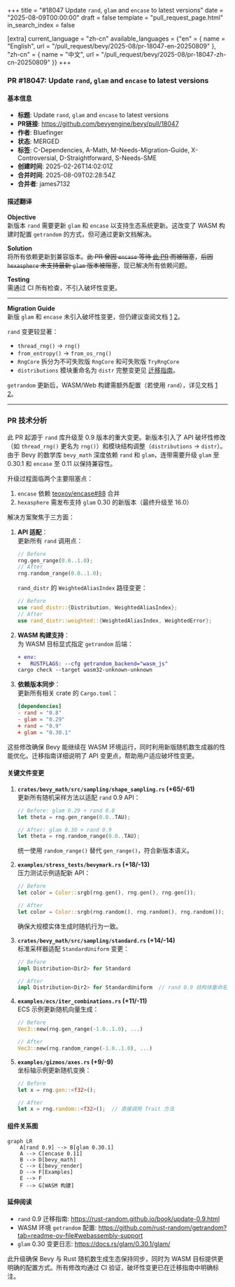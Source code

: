 +++
title = "#18047 Update `rand`, `glam` and `encase` to latest versions"
date = "2025-08-09T00:00:00"
draft = false
template = "pull_request_page.html"
in_search_index = false

[extra]
current_language = "zh-cn"
available_languages = {"en" = { name = "English", url = "/pull_request/bevy/2025-08/pr-18047-en-20250809" }, "zh-cn" = { name = "中文", url = "/pull_request/bevy/2025-08/pr-18047-zh-cn-20250809" }}
+++

### PR #18047: Update `rand`, `glam` and `encase` to latest versions

#### 基本信息
- **标题**: Update `rand`, `glam` and `encase` to latest versions
- **PR链接**: https://github.com/bevyengine/bevy/pull/18047
- **作者**: Bluefinger
- **状态**: MERGED
- **标签**: C-Dependencies, A-Math, M-Needs-Migration-Guide, X-Controversial, D-Straightforward, S-Needs-SME
- **创建时间**: 2025-02-26T14:02:01Z
- **合并时间**: 2025-08-09T02:28:54Z
- **合并者**: james7132

#### 描述翻译
**Objective**  
新版本 `rand` 需要更新 `glam` 和 `encase` 以支持生态系统更新。这改变了 WASM 构建时配置 `getrandom` 的方式，但可通过更新文档解决。

**Solution**  
将所有依赖更新到兼容版本。~~此 PR 曾因 `encase` 等待 [此 PR](https://github.com/teoxoy/encase/pull/88) 而被阻塞~~，~~后因 `hexasphere` 未支持最新 `glam` 版本被阻塞~~，现已解决所有依赖问题。

**Testing**  
需通过 CI 所有检查，不引入破坏性变更。

---

**Migration Guide**  
新版 `glam` 和 `encase` 未引入破坏性变更，但仍建议查阅文档 [1](https://docs.rs/glam/latest/glam/) [2](https://docs.rs/encase/0.11.0/encase/)。

`rand` 变更较显著：
- `thread_rng()` → `rng()`
- `from_entropy()` → `from_os_rng()`
- `RngCore` 拆分为不可失败版 `RngCore` 和可失败版 `TryRngCore`
- `distributions` 模块重命名为 `distr`
完整变更见 [迁移指南](https://rust-random.github.io/book/update-0.9.html)。

`getrandom` 更新后，WASM/Web 构建需额外配置（若使用 `rand`），详见文档 [1](https://github.com/rust-random/getrandom?tab=readme-ov-file#opt-in-backends) [2](https://github.com/rust-random/getrandom?tab=readme-ov-file#webassembly-support)。

---

### PR 技术分析
此 PR 起源于 `rand` 库升级至 0.9 版本的重大变更。新版本引入了 API 破坏性修改（如 `thread_rng()` 更名为 `rng()`）和模块结构调整（`distributions` → `distr`）。由于 Bevy 的数学库 `bevy_math` 深度依赖 `rand` 和 `glam`，连带需要升级 `glam` 至 0.30.1 和 `encase` 至 0.11 以保持兼容性。

升级过程面临两个主要阻塞点：
1. `encase` 依赖 [teoxoy/encase#88](https://github.com/teoxoy/encase/pull/88) 合并
2. `hexasphere` 需发布支持 `glam` 0.30 的新版本（最终升级至 16.0）

解决方案聚焦于三方面：
1. **API 适配**：  
   更新所有 `rand` 调用点：
   ```rust
   // Before
   rng.gen_range(0.0..1.0);
   // After
   rng.random_range(0.0..1.0);
   ```
   `rand_distr` 的 `WeightedAliasIndex` 路径变更：
   ```rust
   // Before
   use rand_distr::{Distribution, WeightedAliasIndex};
   // After
   use rand_distr::weighted::{WeightedAliasIndex, WeightedError};
   ```

2. **WASM 构建支持**：  
   为 WASM 目标显式指定 `getrandom` 后端：
   ```diff
   + env:
   +   RUSTFLAGS: --cfg getrandom_backend="wasm_js"
   cargo check --target wasm32-unknown-unknown
   ```

3. **依赖版本同步**：  
   更新所有相关 crate 的 `Cargo.toml`：
   ```toml
   [dependencies]
   - rand = "0.8"
   - glam = "0.29"
   + rand = "0.9"
   + glam = "0.30.1"
   ```

这些修改确保 Bevy 能继续在 WASM 环境运行，同时利用新版随机数生成器的性能优化。迁移指南详细说明了 API 变更点，帮助用户适应破坏性变更。

#### 关键文件变更
1. **`crates/bevy_math/src/sampling/shape_sampling.rs` (+65/-61)**  
   更新所有随机采样方法以适配 `rand` 0.9 API：
   ```rust
   // Before: glam 0.29 + rand 0.8
   let theta = rng.gen_range(0.0..TAU);
   
   // After: glam 0.30 + rand 0.9
   let theta = rng.random_range(0.0..TAU);
   ```
   统一使用 `random_range()` 替代 `gen_range()`，符合新版本语义。

2. **`examples/stress_tests/bevymark.rs` (+18/-13)**  
   压力测试示例适配新 API：
   ```rust
   // Before
   let color = Color::srgb(rng.gen(), rng.gen(), rng.gen());
   
   // After
   let color = Color::srgb(rng.random(), rng.random(), rng.random());
   ```
   确保大规模实体生成时随机行为一致。

3. **`crates/bevy_math/src/sampling/standard.rs` (+14/-14)**  
   标准采样器适配 `StandardUniform` 变更：
   ```rust
   // Before
   impl Distribution<Dir2> for Standard
   
   // After
   impl Distribution<Dir2> for StandardUniform  // rand 0.9 结构体重命名
   ```

4. **`examples/ecs/iter_combinations.rs` (+11/-11)**  
   ECS 示例更新随机向量生成：
   ```rust
   // Before
   Vec3::new(rng.gen_range(-1.0..1.0), ...)
   
   // After
   Vec3::new(rng.random_range(-1.0..1.0), ...)
   ```

5. **`examples/gizmos/axes.rs` (+9/-9)**  
   坐标轴示例更新随机变换：
   ```rust
   // Before
   let x = rng.gen::<f32>();
   
   // After
   let x = rng.random::<f32>();  // 直接调用 Trait 方法
   ```

#### 组件关系图
```mermaid
graph LR
    A[rand 0.9] --> B[glam 0.30.1]
    A --> C[encase 0.11]
    B --> D[bevy_math]
    C --> E[bevy_render]
    D --> F[Examples]
    E --> F
    F --> G[WASM 构建]
```

#### 延伸阅读
- `rand` 0.9 迁移指南: https://rust-random.github.io/book/update-0.9.html
- WASM 环境 `getrandom` 配置: https://github.com/rust-random/getrandom?tab=readme-ov-file#webassembly-support
- `glam` 0.30 变更日志: https://docs.rs/glam/0.30.1/glam/

此升级确保 Bevy 与 Rust 随机数生成生态保持同步，同时为 WASM 目标提供更明确的配置方式。所有修改均通过 CI 验证，破坏性变更已在迁移指南中明确标注。